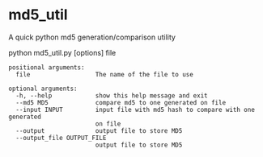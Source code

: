 # md5_util
A quick python md5 generation/comparison utility

python md5_util.py [options] file


    positional arguments:
      file                  The name of the file to use

    optional arguments:
      -h, --help            show this help message and exit
      --md5 MD5             compare md5 to one generated on file
      --input INPUT         input file with md5 hash to compare with one generated
                            on file
      --output              output file to store MD5
      --output_file OUTPUT_FILE
                            output file to store MD5
